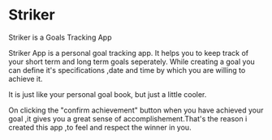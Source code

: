 # Striker
Striker is a Goals Tracking App

Striker App is a personal goal tracking app. It helps you to keep track of your short term and long term goals seperately. While creating
a goal you can define it's specifications ,date and time by which you are willing to achieve it.

It is just like your personal goal book, but just a little cooler. 

On clicking the "confirm achievement" button when you have achieved your goal ,it gives you a great sense of accomplishement.That's 
the reason i created this app ,to feel and respect the winner in you.


